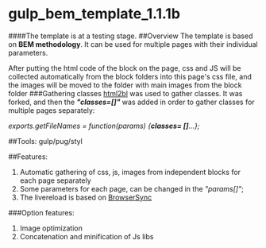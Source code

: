 # gulp_bem_template_1.1.1b
####The template is at a testing stage.
##Overview
The template is based on **BEM methodology**. It can be used for multiple pages with their individual parameters.

After putting the html code of the block on the page, css and JS will be collected automatically from the block folders into this page's css file, and the images will be moved to the folder with  main images from the block folder
###Gathering classes
<a href="https://github.com/dab/html2bl">html2bl</a> was used to gather classes.
It was forked, and then the **_"classes=[]"_** was added in order to gather classes for multiple pages separately:

_exports.getFileNames = function(params) {**classes= []**...};_

##Tools: 
gulp/pug/styl

##Features:

1. Automatic gathering of css, js, images from independent blocks for each page separately
2. Some parameters for each page, can be changed in the _"params[]"_;
3. The livereload is based on <a href="https://github.com/BrowserSync/browser-sync">BrowserSync</a>

###Option features:

1. Image optimization
2. Сoncatenation and minification of Js libs

